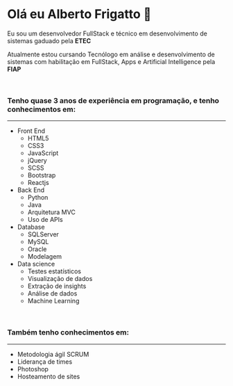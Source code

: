 # Olá eu Alberto Frigatto 👋

Eu sou um desenvolvedor FullStack e técnico em desenvolvimento de sistemas gaduado pela **ETEC**


Atualmente estou cursando Tecnólogo em análise e desenvolvimento de sistemas com habilitação em FullStack, Apps e Artificial Intelligence pela **FIAP**

<br/>

### Tenho quase 3 anos de experiência em programação, e tenho conhecimentos em:

---

- Front End
   - HTML5
   - CSS3
   - JavaScript
   - jQuery
   - SCSS
   - Bootstrap
   - Reactjs
- Back End
   - Python
   - Java
   - Arquitetura MVC
   - Uso de APIs
- Database
   - SQLServer
   - MySQL
   - Oracle
   - Modelagem
- Data science
   - Testes estatísticos
   - Visualização de dados
   - Extração de insights
   - Análise de dados
   - Machine Learning

<br/>

### Também tenho conhecimentos em:

---

- Metodologia ágil SCRUM
- Liderança de times 
- Photoshop
- Hosteamento de sites
